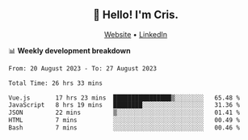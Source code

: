 
<h2 align="center">👋 Hello! I'm Cris.</h2>
<p align="center">
  <a href="https://www.criscunas.dev">Website</a> •
  <a href="https://www.linkedin.com/in/cristophercunas/">LinkedIn</a> 
</p>


📊 **Weekly development breakdown**
<!--START_SECTION:waka-->

```txt
From: 20 August 2023 - To: 27 August 2023

Total Time: 26 hrs 33 mins

Vue.js       17 hrs 23 mins  ████████████████▒░░░░░░░░   65.48 %
JavaScript   8 hrs 19 mins   ████████░░░░░░░░░░░░░░░░░   31.36 %
JSON         22 mins         ▒░░░░░░░░░░░░░░░░░░░░░░░░   01.41 %
HTML         7 mins          ░░░░░░░░░░░░░░░░░░░░░░░░░   00.49 %
Bash         7 mins          ░░░░░░░░░░░░░░░░░░░░░░░░░   00.46 %
```

<!--END_SECTION:waka-->

